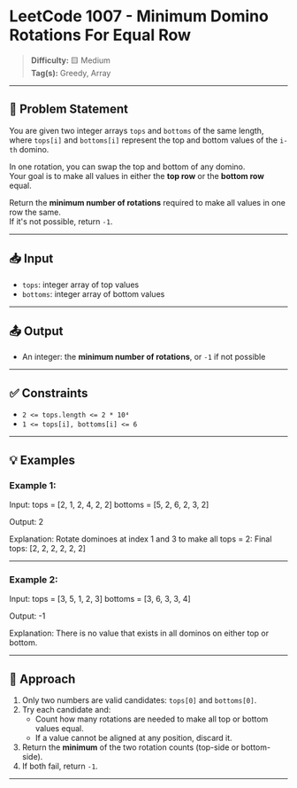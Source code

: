 # LeetCode 1007 - Minimum Domino Rotations For Equal Row

> **Difficulty:** 🟨 Medium  
> **Tag(s):** Greedy, Array

---

## 🧾 Problem Statement

You are given two integer arrays `tops` and `bottoms` of the same length, where `tops[i]` and `bottoms[i]` represent the top and bottom values of the `i-th` domino.

In one rotation, you can swap the top and bottom of any domino.  
Your goal is to make all values in either the **top row** or the **bottom row** equal.

Return the **minimum number of rotations** required to make all values in one row the same.  
If it's not possible, return `-1`.

---

## 📥 Input

- `tops`: integer array of top values
- `bottoms`: integer array of bottom values

---

## 📤 Output

- An integer: the **minimum number of rotations**, or `-1` if not possible

---

## ✅ Constraints

- `2 <= tops.length <= 2 * 10⁴`
- `1 <= tops[i], bottoms[i] <= 6`

---

## 💡 Examples

### Example 1:
Input:
tops = [2, 1, 2, 4, 2, 2]
bottoms = [5, 2, 6, 2, 3, 2]

Output: 2

Explanation:
Rotate dominoes at index 1 and 3 to make all tops = 2:
Final tops: [2, 2, 2, 2, 2, 2]

---

### Example 2:
Input:
tops = [3, 5, 1, 2, 3]
bottoms = [3, 6, 3, 3, 4]

Output: -1

Explanation:
There is no value that exists in all dominos on either top or bottom.

---

## 🧠 Approach

1. Only two numbers are valid candidates: `tops[0]` and `bottoms[0]`.
2. Try each candidate and:
   - Count how many rotations are needed to make all top or bottom values equal.
   - If a value cannot be aligned at any position, discard it.
3. Return the **minimum** of the two rotation counts (top-side or bottom-side).
4. If both fail, return `-1`.

---
